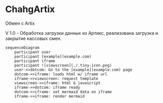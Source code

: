 # ChahgArtix
 Обмен с Artix

V 1.0  - Обработка загрузки данных из Артикс, реализована загрузка и закрытие кассовых смен.

```mermaid
sequenceDiagram
    participant user
    participant [example](example.com)
    participant iframe
    participant ![viewscreen](./.tiny-icon.png)
    user->>dotcom: Go to the [example](example.com) page
    dotcom->>iframe: loads html w/ iframe url
    iframe->>viewscreen: request template
    viewscreen->>iframe: html & javascript
    iframe->>dotcom: iframe ready
    dotcom->>iframe: set mermaid data on iframe
    iframe->>iframe: render mermaid
```
